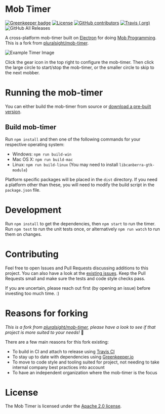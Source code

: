 # Mob Timer

[![Greenkeeper badge](https://badges.greenkeeper.io/mob-timer/mob-timer.svg)](https://greenkeeper.io/)
[![License](https://img.shields.io/github/license/mob-timer/mob-timer.svg)](LICENSE)
[![GitHub contributors](https://img.shields.io/github/contributors/mob-timer/mob-timer.svg)](https://github.com/mob-timer/mob-timer/graphs/contributors)
[![Travis (.org)](https://img.shields.io/travis/mob-timer/mob-timer/master.svg)](https://travis-ci.org/mob-timer/mob-timer/branches)
![GitHub All Releases](https://img.shields.io/github/downloads/mob-timer/mob-timer/total.svg)

A cross-platform mob-timer built on [Electron](http://electron.atom.io/)
for doing [Mob Programming](http://mobprogramming.org/). This is a fork from [pluralsight/mob-timer](https://github.com/pluralsight/mob-timer).

![Example Timer Image](timer-example.png)

Click the gear icon in the top right to configure the mob-timer.
Then click the large circle to start/stop the mob-timer,
or the smaller circle to skip to the next mobber.

# Running the mob-timer

You can either build the mob-timer from source or [download a pre-built version](https://github.com/mob-timer/mob-timer/releases).

## Build mob-timer

Run `npm install` and then one of the following commands for your respective operating system:
- Windows: `npm run build-win`
- Mac OS X: `npm run build-mac`
- Linux: `npm run build-linux` (You may need to install `libcanberra-gtk-module`)

Platform specific packages will be placed in the `dist` directory.
If you need a platform other than these, you will need to modify the build script in the `package.json` file.


# Development

Run `npm install` to get the dependencies, then `npm start` to run the timer.
Run `npm test` to run the unit tests once, or alternatively `npm run watch` to run them on changes.


# Contributing

Feel free to open Issues and Pull Requests discussing additions to this project. You can also have a look at the [existing issues](https://github.com/mob-timer/mob-timer/issues). Keep the Pull Requests small and make sure the tests and code style checks pass.

If you are uncertain, please reach out first (by opening an issue) before investing too much time. :)

# Reasons for forking

_This is a fork from [pluralsight/mob-timer](https://github.com/pluralsight/mob-timer), please have a look to see if that project is more suited to your needs!_ 🙂
 
There are a few main reasons for this fork existing:

- To build in CI and attach to release using [Travis CI](https://travis-ci.org/)
- To stay up to date with dependencies using [Greenkeeper.io](https://greenkeeper.io/)
- To move to code style and tooling suited for project, not needing to take internal company best practices into account
- To have an independent organization where the mob-timer is the focus

# License

The Mob Timer is licensed under the [Apache 2.0 license](LICENSE).

